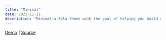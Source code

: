 ```yaml
---
title: "Minimal"
date: 2023-11-11
description: "Minimal—a Zola theme with the goal of helping you build a light, fast, and SEO ready website. It's based on the Minimal theme for Jekyll."
---
```


[Demo](https://semanticdata.github.io/zola-minimal/) | [Source](https://github.com/semanticdata/zola-minimal/)
